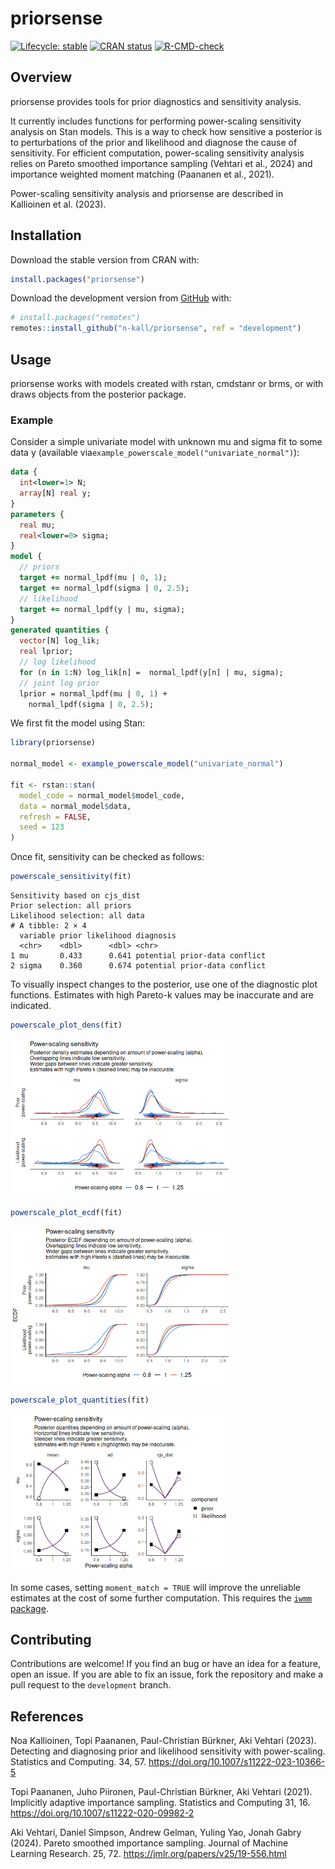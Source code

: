 # priorsense


<!-- README.md is generated from README.qmd. Please edit that file -->
<!-- badges: start -->

[![Lifecycle:
stable](https://img.shields.io/badge/lifecycle-stable-green.svg)](https://lifecycle.r-lib.org/articles/stages.html#stable)
[![CRAN
status](https://www.r-pkg.org/badges/version/priorsense)](https://CRAN.R-project.org/package=priorsense)
[![R-CMD-check](https://github.com/n-kall/priorsense/workflows/R-CMD-check/badge.svg)](https://github.com/n-kall/priorsense/actions)
<!-- badges: end -->

## Overview

priorsense provides tools for prior diagnostics and sensitivity
analysis.

It currently includes functions for performing power-scaling sensitivity
analysis on Stan models. This is a way to check how sensitive a
posterior is to perturbations of the prior and likelihood and diagnose
the cause of sensitivity. For efficient computation, power-scaling
sensitivity analysis relies on Pareto smoothed importance sampling
(Vehtari et al., 2024) and importance weighted moment matching (Paananen
et al., 2021).

Power-scaling sensitivity analysis and priorsense are described in
Kallioinen et al. (2023).

## Installation

Download the stable version from CRAN with:

``` r
install.packages("priorsense")
```

Download the development version from [GitHub](https://github.com/)
with:

``` r
# install.packages("remotes")
remotes::install_github("n-kall/priorsense", ref = "development")
```

## Usage

priorsense works with models created with rstan, cmdstanr or brms, or
with draws objects from the posterior package.

### Example

Consider a simple univariate model with unknown mu and sigma fit to some
data y (available via`example_powerscale_model("univariate_normal")`):

``` stan
data {
  int<lower=1> N;
  array[N] real y;
}
parameters {
  real mu;
  real<lower=0> sigma;
}
model {
  // priors
  target += normal_lpdf(mu | 0, 1);
  target += normal_lpdf(sigma | 0, 2.5);
  // likelihood
  target += normal_lpdf(y | mu, sigma);
}
generated quantities {
  vector[N] log_lik;
  real lprior;
  // log likelihood
  for (n in 1:N) log_lik[n] =  normal_lpdf(y[n] | mu, sigma);
  // joint log prior
  lprior = normal_lpdf(mu | 0, 1) +
    normal_lpdf(sigma | 0, 2.5);
```

We first fit the model using Stan:

``` r
library(priorsense)

normal_model <- example_powerscale_model("univariate_normal")

fit <- rstan::stan(
  model_code = normal_model$model_code,
  data = normal_model$data,
  refresh = FALSE,
  seed = 123
)
```

Once fit, sensitivity can be checked as follows:

``` r
powerscale_sensitivity(fit)
```

    Sensitivity based on cjs_dist
    Prior selection: all priors
    Likelihood selection: all data
    # A tibble: 2 × 4
      variable prior likelihood diagnosis                    
      <chr>    <dbl>      <dbl> <chr>                        
    1 mu       0.433      0.641 potential prior-data conflict
    2 sigma    0.360      0.674 potential prior-data conflict

To visually inspect changes to the posterior, use one of the diagnostic
plot functions. Estimates with high Pareto-k values may be inaccurate
and are indicated.

``` r
powerscale_plot_dens(fit)
```

<img src="README_files/figure-commonmark/powerscale-plot_dens-1.png"
style="width:70.0%" />

``` r
powerscale_plot_ecdf(fit)
```

<img src="README_files/figure-commonmark/powerscale_plot_ecdf-1.png"
style="width:70.0%" />

``` r
powerscale_plot_quantities(fit)
```

<img
src="README_files/figure-commonmark/powerscale_plot_quantities-1.png"
style="width:70.0%" />

In some cases, setting `moment_match = TRUE` will improve the unreliable
estimates at the cost of some further computation. This requires the
[`iwmm` package](https://github.com/topipa/iwmm).

## Contributing

Contributions are welcome! If you find an bug or have an idea for a
feature, open an issue. If you are able to fix an issue, fork the
repository and make a pull request to the `development` branch.

## References

Noa Kallioinen, Topi Paananen, Paul-Christian Bürkner, Aki Vehtari
(2023). Detecting and diagnosing prior and likelihood sensitivity with
power-scaling. Statistics and Computing. 34, 57.
https://doi.org/10.1007/s11222-023-10366-5

Topi Paananen, Juho Piironen, Paul-Christian Bürkner, Aki Vehtari
(2021). Implicitly adaptive importance sampling. Statistics and
Computing 31, 16. https://doi.org/10.1007/s11222-020-09982-2

Aki Vehtari, Daniel Simpson, Andrew Gelman, Yuling Yao, Jonah Gabry
(2024). Pareto smoothed importance sampling. Journal of Machine Learning
Research. 25, 72. https://jmlr.org/papers/v25/19-556.html
